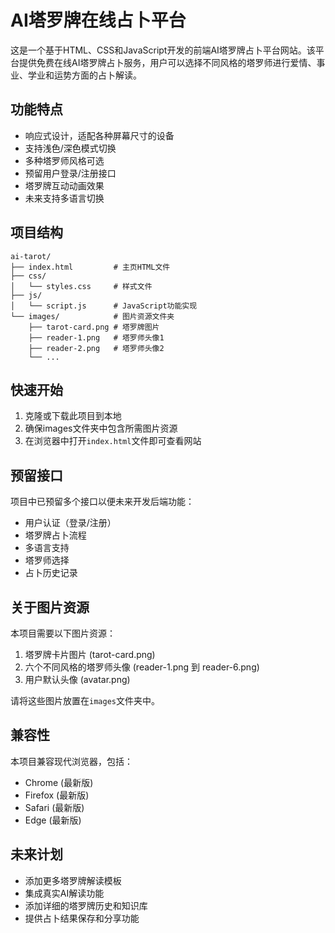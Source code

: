 # AI塔罗牌在线占卜平台

这是一个基于HTML、CSS和JavaScript开发的前端AI塔罗牌占卜平台网站。该平台提供免费在线AI塔罗牌占卜服务，用户可以选择不同风格的塔罗师进行爱情、事业、学业和运势方面的占卜解读。

## 功能特点

- 响应式设计，适配各种屏幕尺寸的设备
- 支持浅色/深色模式切换
- 多种塔罗师风格可选
- 预留用户登录/注册接口
- 塔罗牌互动动画效果
- 未来支持多语言切换

## 项目结构

```
ai-tarot/
├── index.html         # 主页HTML文件
├── css/
│   └── styles.css     # 样式文件
├── js/
│   └── script.js      # JavaScript功能实现
└── images/            # 图片资源文件夹
    ├── tarot-card.png # 塔罗牌图片
    ├── reader-1.png   # 塔罗师头像1
    ├── reader-2.png   # 塔罗师头像2
    └── ...
```

## 快速开始

1. 克隆或下载此项目到本地
2. 确保images文件夹中包含所需图片资源
3. 在浏览器中打开`index.html`文件即可查看网站

## 预留接口

项目中已预留多个接口以便未来开发后端功能：

- 用户认证（登录/注册）
- 塔罗牌占卜流程
- 多语言支持
- 塔罗师选择
- 占卜历史记录

## 关于图片资源

本项目需要以下图片资源：

1. 塔罗牌卡片图片 (tarot-card.png)
2. 六个不同风格的塔罗师头像 (reader-1.png 到 reader-6.png)
3. 用户默认头像 (avatar.png)

请将这些图片放置在`images`文件夹中。

## 兼容性

本项目兼容现代浏览器，包括：

- Chrome (最新版)
- Firefox (最新版)
- Safari (最新版)
- Edge (最新版)

## 未来计划

- 添加更多塔罗牌解读模板
- 集成真实AI解读功能
- 添加详细的塔罗牌历史和知识库
- 提供占卜结果保存和分享功能 